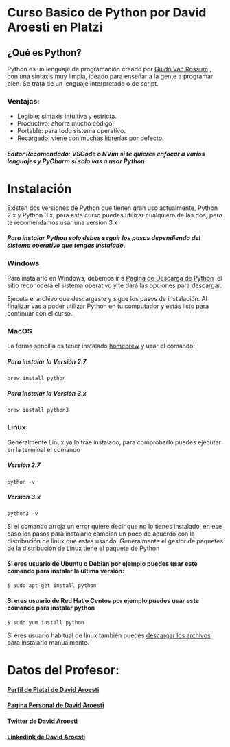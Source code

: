 # Curso Basico de Python por David Aroesti en Platzi

## ¿Qué es Python?
Python es un lenguaje de programación creado por [Guido Van Rossum](https://en.wikipedia.org/wiki/Guido_van_Rossum)
, con una sintaxis muy limpia, ideado para enseñar a la gente a programar bien. Se trata de un lenguaje interpretado o de script.

### Ventajas:
 - Legible: sintaxis intuitiva y estricta.
 - Productivo: ahorra mucho código.
 - Portable: para todo sistema operativo.
 - Recargado: viene con muchas librerías por defecto.
 ##### Editor Recomendado: VSCode o NVim si te quieres enfocar a varios lenguajes y PyCharm si solo vas a usar Python

# Instalación
Existen dos versiones de Python que tienen gran uso actualmente, Python 2.x y Python 3.x, para este curso puedes utilizar cualquiera de las dos, pero te recomendamos usar una versión 3.x

##### Para instalar Python solo debes seguir los pasos dependiendo del sistema operativo que tengas instalado.

### Windows
Para instalarlo en Windows, debemos ir a [Pagina de Descarga de Python](https://www.python.org/downloads) ,el sitio reconocerá el sistema operativo y te dará las opciones para descargar.

Ejecuta el archivo que descargaste y sigue los pasos de instalación. Al finalizar vas a poder utilizar Python en tu computador y estás listo para continuar con el curso.

### MacOS
La forma sencilla es tener instalado [homebrew](https://brew.sh/) y usar el comando:

##### Para instalar la Versión 2.7

```brew install python```

##### Para instalar la Versión 3.x

``brew install python3``

### Linux
Generalmente Linux ya lo trae instalado, para comprobarlo puedes ejecutar en la terminal el comando

##### Versión 2.7

```python -v```

##### Versión 3.x

```python3 -v```

Si el comando arroja un error quiere decir que no lo tienes instalado, en ese caso los pasos para instalarlo cambian un poco de acuerdo con la distribución de linux que estés usando. Generalmente el gestor de paquetes de la distribución de Linux tiene el paquete de Python

#### Si eres usuario de Ubuntu o Debian por ejemplo puedes usar este comando para instalar la ultima versión:

```$ sudo apt-get install python```

#### Si eres usuario de Red Hat o Centos por ejemplo puedes usar este comando para instalar python

```$ sudo yum install python```


Si eres usuario habitual de linux también puedes [descargar los archivos](https://www.python.org/downloads/source/) para instalarlo manualmente.

# Datos del Profesor:

#### [Perfil de Platzi de David Aroesti](https://platzi.com/p/jdaroesti/)
#### [Pagina Personal de David Aroesti](https://aroesti.me/)
#### [Twitter de David Aroesti](https://twitter.com/jdaroesti)
#### [Linkedink de David Aroesti](https://mx.linkedin.com/in/jdaroesti)

